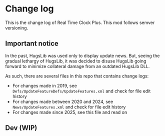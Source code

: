 # Change log
This is the change log of Real Time Clock Plus. This mod follows semver versioning.

## Important notice
In the past, HugsLib was used only to display update news. But, seeing the gradual lethargy of HugsLib, it was decided to disuse HugsLib going forward to minimize collateral damage from an outdated HugsLib DLL.

As such, there are several files in this repo that contains change logs:
- For changes made in 2019, see `Defs/UpdateFeatureDefs/UpdateFeatures.xml` and check for file edit history
- For changes made between 2020 and 2024, see `News/UpdateFeatures.xml` and check for file edit history
- For changes made since 2025, see this file and read on

## Dev (WIP)
